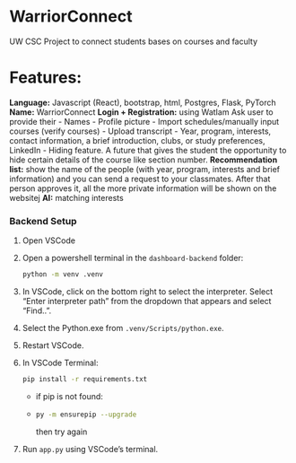 # WarriorConnect

UW CSC Project to connect students bases on courses and faculty

# Features:

**Language:** Javascript (React), bootstrap, html, Postgres, Flask, PyTorch
**Name:** WarriorConnect
**Login + Registration:** using WatIam
Ask user to provide their - Names - Profile picture - Import schedules/manually input courses (verify courses) - Upload transcript - Year, program, interests, contact information, a brief introduction, clubs, or study preferences, LinkedIn - Hiding feature. A future that gives the student the opportunity to hide certain details of the course like section number.
**Recommendation list:** show the name of the people (with year, program, interests and brief information) and you can send a request to your classmates. After that person approves it, all the more private information will be shown on the websitej
**AI:** matching interests

### Backend Setup

1. Open VSCode
2. Open a powershell terminal in the `dashboard-backend` folder:

   ```sh
   python -m venv .venv
   ```

3. In VSCode, click on the bottom right to select the interpreter. Select “Enter interpreter path” from the dropdown that appears and select “Find..”.
4. Select the Python.exe from `.venv/Scripts/python.exe`.
5. Restart VSCode.
6. In VSCode Terminal:

   ```sh
   pip install -r requirements.txt
   ```

   - if pip is not found:
   - ```sh
     py -m ensurepip --upgrade
     ```

     then try again

7. Run `app.py` using VSCode’s terminal.
